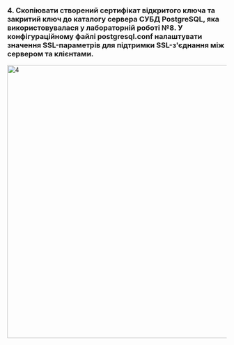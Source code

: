 ### 4. Скопіювати створений сертифікат відкритого ключа та закритий ключ до каталогу сервера СУБД PostgreSQL, яка використовувалася у лабораторній роботі №8. У конфігураційному файлі postgresql.conf налаштувати значення SSL-параметрів для підтримки SSL-з'єднання між сервером та клієнтами.

<img width="628" alt="4" src="https://user-images.githubusercontent.com/55449630/208986510-0684ada2-cddd-4de2-b189-578ad68fc4c7.png">
